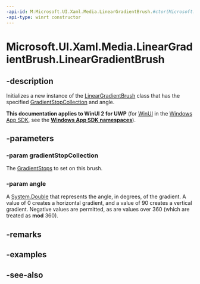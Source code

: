 ```yaml
---
-api-id: M:Microsoft.UI.Xaml.Media.LinearGradientBrush.#ctor(Microsoft.UI.Xaml.Media.GradientStopCollection,System.Double)
-api-type: winrt constructor
---
```


<!-- Method syntax
public LinearGradientBrush(Windows.UI.Xaml.Media.GradientStopCollection gradientStopCollection, System.Double angle)
-->

# Microsoft.UI.Xaml.Media.LinearGradientBrush.LinearGradientBrush

## -description
Initializes a new instance of the [LinearGradientBrush](lineargradientbrush.md) class that has the specified [GradientStopCollection](gradientstopcollection.md) and angle.

**This documentation applies to WinUI 2 for UWP** (for [WinUI](/windows/apps/winui/winui3/) in the [Windows App SDK](/windows/apps/windows-app-sdk/), see the **[Windows App SDK namespaces](/windows/windows-app-sdk/api/winrt/)**).

## -parameters
### -param gradientStopCollection
The [GradientStops](gradientbrush_gradientstops.md) to set on this brush.

### -param angle
A [System.Double](/dotnet/api/system.double?view=dotnet-uwp-10.0&preserve-view=true) that represents the angle, in degrees, of the gradient. A value of 0 creates a horizontal gradient, and a value of 90 creates a vertical gradient. Negative values are permitted, as are values over 360 (which are treated as **mod** 360).

## -remarks

## -examples

## -see-also
